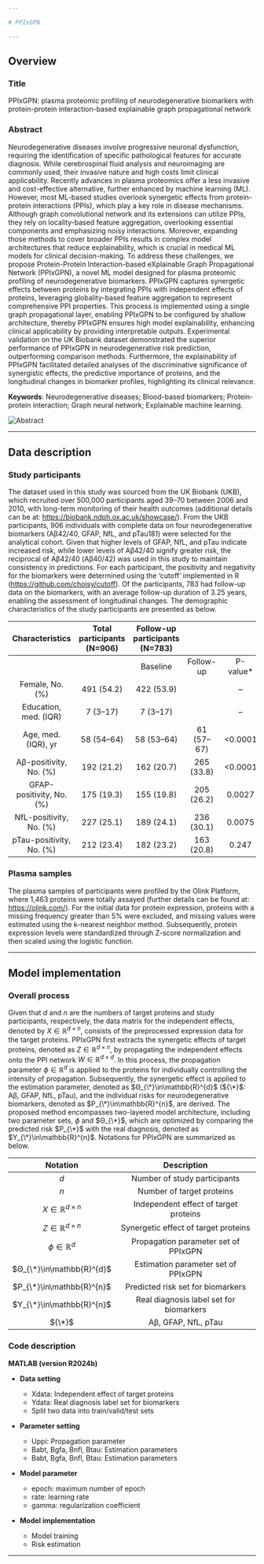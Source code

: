 ```yaml
---

# PPIxGPN

---
```


## Overview

### Title
PPIxGPN: plasma proteomic profiling of neurodegenerative biomarkers with protein-protein interaction-based explainable graph propagational network

### Abstract
Neurodegenerative diseases involve progressive neuronal dysfunction, requiring the identification of specific pathological features for accurate diagnosis. While cerebrospinal fluid analysis and neuroimaging are commonly used, their invasive nature and high costs limit clinical applicability. Recently advances in plasma proteomics offer a less invasive and cost-effective alternative, further enhanced by machine learning (ML). However, most ML-based studies overlook synergetic effects from protein-protein interactions (PPIs), which play a key role in disease mechanisms. Although graph convolutional network and its extensions can utilize PPIs, they rely on locality-based feature aggregation, overlooking essential components and emphasizing noisy interactions. Moreover, expanding those methods to cover broader PPIs results in complex model architectures that reduce explainability, which is crucial in medical ML models for clinical decision-making. To address these challenges, we propose Protein-Protein Interaction-based eXplainable Graph Propagational Network (PPIxGPN), a novel ML model designed for plasma proteomic profiling of neurodegenerative biomarkers. PPIxGPN captures synergetic effects between proteins by integrating PPIs with independent effects of proteins, leveraging globality-based feature aggregation to represent comprehensive PPI properties. This process is implemented using a single graph propagational layer, enabling PPIxGPN to be configured by shallow architecture, thereby PPIxGPN ensures high model explainability, enhancing clinical applicability by providing interpretable outputs. Experimental validation on the UK Biobank dataset demonstrated the superior performance of PPIxGPN in neurodegenerative risk prediction, outperforming comparison methods. Furthermore, the explainability of PPIxGPN facilitated detailed analyses of the discriminative significance of synergistic effects, the predictive importance of proteins, and the longitudinal changes in biomarker profiles, highlighting its clinical relevance.

<b>Keywords</b>: Neurodegenerative diseases; Blood-based biomarkers; Protein-protein interaction; Graph neural network; Explainable machine learning.

![Abstract](https://github.com/user-attachments/assets/827e62a4-f427-4b9e-804a-e4a6eed2be04)

---

## Data description

### Study participants
The dataset used in this study was sourced from the UK Biobank (UKB), which recruited over 500,000 participants aged 39–70 between 2006 and 2010, with long-term monitoring of their health outcomes (additional details can be at: https://biobank.ndph.ox.ac.uk/showcase/). From the UKB participants, 906 individuals with complete data on four neurodegenerative biomarkers (Aβ42/40, GFAP, NfL, and pTau181) were selected for the analytical cohort. Given that higher levels of GFAP, NfL, and pTau indicate increased risk, while lower levels of Aβ42/40 signify greater risk, the reciprocal of Aβ42/40 (Aβ40/42) was used in this study to maintain consistency in predictions. For each participant, the positivity and negativity for the biomarkers were determined using the ‘cutoff’ implemented in R (https://github.com/choisy/cutoff). Of the participants, 783 had follow-up data on the biomarkers, with an average follow-up duration of 3.25 years, enabling the assessment of longitudinal changes. The demographic characteristics of the study participants are presented as below.

|      Characteristics     | Total participants (N=906) | Follow-up participants (N=783) |            |          |
|:------------------------:|:--------------------------:|:------------------------------:|:----------:|:--------:|
|                          |                            |            Baseline            |  Follow-up | P-value* |
|      Female, No. (%)     |         491 (54.2)         |          422   (53.9)          |            |     –    |
|   Education, med. (IQR)  |          7 (3–17)          |           7   (3–17)           |            |     –    |
|    Age, med. (IQR), yr   |         58 (54–64)         |           58 (53–64)           | 61 (57–67) |  <0.0001 |
|  Aβ-positivity, No. (%)  |         192 (21.2)         |           162 (20.7)           | 265 (33.8) |  <0.0001 |
| GFAP-positivity, No. (%) |         175 (19.3)         |           155 (19.8)           | 205 (26.2) |  0.0027  |
|  NfL-positivity, No. (%) |         227 (25.1)         |           189 (24.1)           | 236 (30.1) |  0.0075  |
| pTau-positivity, No. (%) |         212 (23.4)         |           182 (23.2)           | 163 (20.8) |   0.247  |

### Plasma samples
The plasma samples of participants were profiled by the Olink Platform, where 1,463 proteins were totally assayed (further details can be found at: https://olink.com/). For the initial data for protein expression, proteins with a missing frequency greater than 5% were excluded, and missing values were estimated using the k-nearest neighbor method. Subsequently, protein expression levels were standardized through Z-score normalization and then scaled using the logistic function.

---

## Model implementation

### Overall process
Given that $d$ and $n$ are the numbers of target proteins and study participants, respectively, the data matrix for the independent effects, denoted by $X\in\mathbb{R}^{d×n}$, consists of the preprocessed expression data for the target proteins. PPIxGPN first extracts the synergetic effects of target proteins, denoted as $Z\in\mathbb{R}^{d×n}$, by propagating the independent effects onto the PPI network $W\in\mathbb{R}^{d×d}$. In this process, the propagation parameter $ϕ\in\mathbb{R}^{d}$ is applied to the proteins for individually controlling the intensity of propagation. Subsequently, the synergetic effect is applied to the estimation parameter, denoted as $Θ_{\*}\in\mathbb{R}^{d}$ (${\*}$: Aβ, GFAP, NfL, pTau), and the individual risks for neurodegenerative biomarkers, denoted as $P_{\*}\in\mathbb{R}^{n}$, are derived. The proposed method encompasses two-layered model architecture, including two parameter sets, $ϕ$ and $Θ_{\*}$, which are optimized by comparing the predicted risk $P_{\*}$ with the real diagnosis, denoted as $Y_{\*}\in\mathbb{R}^{n}$. Notations for PPIxGPN are summarized as below.

| Notation                  | Description                             |
| :-----------------------: | :-------------------------------------: |
| $d$                       | Number of study participants            |
| $n$                       | Number of target proteins               |
| $X\in\mathbb{R}^{d×n}$    | Independent effect of target proteins   |
| $Z\in\mathbb{R}^{d×n}$    | Synergetic effect of target proteins    |
| $ϕ\in\mathbb{R}^{d}$      | Propagation parameter set of PPIxGPN    |
| $Θ_{\*}\in\mathbb{R}^{d}$ | Estimation parameter set of PPIxGPN     |
| $P_{\*}\in\mathbb{R}^{n}$ | Predicted risk set for biomarkers       |
| $Y_{\*}\in\mathbb{R}^{n}$ | Real diagnosis label set for biomarkers |
| ${\*}$                    | Aβ, GFAP, NfL, pTau                     |

### Code description

<b>MATLAB (version R2024b)</b>

- <b>Data setting</b>
  - Xdata: Independent effect of target proteins
  - Ydata: Real diagnosis label set for biomarkers
  - Split two data into train/valid/test sets

- <b>Parameter setting</b>
  - Uppi: Propagation parameter
  - Babt, Bgfa, Bnfl, Btau: Estimation parameters
  - Babt, Bgfa, Bnfl, Btau: Estimation parameters

- <b>Model parameter</b>
  - epoch: maximum number of epoch
  - rate: learning rate
  - gamma: regularization coefficient

- <b>Model implementation</b>
  - Model training
  - Risk estimation

---

